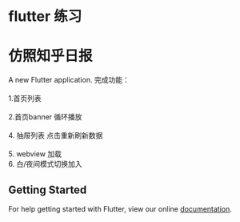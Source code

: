 # flutter 练习
# 仿照知乎日报
A new Flutter application.
完成功能：<br/>   
1.首页列表 <br/>   
2.首页banner 循环播放 <br/>   
4. 抽屉列表 点击重新刷新数据<br/>   
5. webview 加载  
6. 白/夜间模式切换加入

## Getting Started

For help getting started with Flutter, view our online
[documentation](https://flutter.io/).
